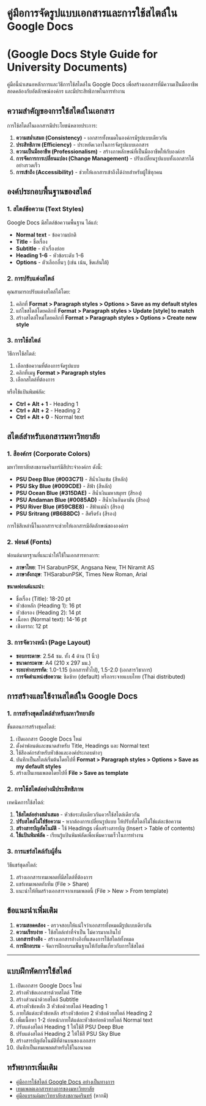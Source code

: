 # คู่มือการจัดรูปแบบเอกสารและการใช้สไตล์ใน Google Docs
# (Google Docs Style Guide for University Documents)

คู่มือนี้นำเสนอหลักการและวิธีการใช้สไตล์ใน Google Docs เพื่อสร้างเอกสารที่มีความเป็นมืออาชีพ สอดคล้องกับอัตลักษณ์องค์กร และมีประสิทธิภาพในการทำงาน

## ความสำคัญของการใช้สไตล์ในเอกสาร

การใช้สไตล์ในเอกสารมีประโยชน์หลายประการ:

1. **ความสม่ำเสมอ (Consistency)** - เอกสารทั้งหมดในองค์กรมีรูปแบบเดียวกัน
2. **ประสิทธิภาพ (Efficiency)** - ประหยัดเวลาในการจัดรูปแบบเอกสาร
3. **ความเป็นมืออาชีพ (Professionalism)** - สร้างภาพลักษณ์ที่เป็นมืออาชีพให้กับองค์กร
4. **การจัดการการเปลี่ยนแปลง (Change Management)** - ปรับเปลี่ยนรูปแบบทั้งเอกสารได้อย่างรวดเร็ว
5. **การเข้าถึง (Accessibility)** - ช่วยให้เอกสารเข้าถึงได้ง่ายสำหรับผู้ใช้ทุกคน

## องค์ประกอบพื้นฐานของสไตล์

### 1. สไตล์ข้อความ (Text Styles)

Google Docs มีสไตล์ข้อความพื้นฐาน ได้แก่:

- **Normal text** - ข้อความปกติ
- **Title** - ชื่อเรื่อง
- **Subtitle** - หัวเรื่องย่อย
- **Heading 1-6** - หัวข้อระดับ 1-6
- **Options** - ตัวเลือกอื่นๆ (เช่น เน้น, ขีดเส้นใต้)

### 2. การปรับแต่งสไตล์

คุณสามารถปรับแต่งสไตล์ได้โดย:

1. คลิกที่ **Format > Paragraph styles > Options > Save as my default styles**
2. แก้ไขสไตล์โดยคลิกที่ **Format > Paragraph styles > Update [style] to match**
3. สร้างสไตล์ใหม่โดยคลิกที่ **Format > Paragraph styles > Options > Create new style**

### 3. การใช้สไตล์

วิธีการใช้สไตล์:

1. เลือกข้อความที่ต้องการจัดรูปแบบ
2. คลิกที่เมนู **Format > Paragraph styles**
3. เลือกสไตล์ที่ต้องการ

หรือใช้แป้นพิมพ์ลัด:
- **Ctrl + Alt + 1** - Heading 1
- **Ctrl + Alt + 2** - Heading 2
- **Ctrl + Alt + 0** - Normal text

## สไตล์สำหรับเอกสารมหาวิทยาลัย

### 1. สีองค์กร (Corporate Colors)

มหาวิทยาลัยสงขลานครินทร์มีสีประจำองค์กร ดังนี้:

- **PSU Deep Blue (#003C71)** - สีน้ำเงินเข้ม (สีหลัก)
- **PSU Sky Blue (#009CDE)** - สีฟ้า (สีหลัก)
- **PSU Ocean Blue (#315DAE)** - สีน้ำเงินมหาสมุทร (สีรอง)
- **PSU Andaman Blue (#0085AD)** - สีน้ำเงินอันดามัน (สีรอง)
- **PSU River Blue (#59CBE8)** - สีฟ้าแม่น้ำ (สีรอง)
- **PSU Sritrang (#B6B8DC)** - สีศรีตรัง (สีรอง)

การใช้สีเหล่านี้ในเอกสารจะช่วยให้เอกสารมีอัตลักษณ์ขององค์กร

### 2. ฟอนต์ (Fonts)

ฟอนต์มาตรฐานที่แนะนำให้ใช้ในเอกสารทางการ:

- **ภาษาไทย**: TH SarabunPSK, Angsana New, TH Niramit AS
- **ภาษาอังกฤษ**: THSarabunPSK, Times New Roman, Arial

**ขนาดฟอนต์แนะนำ**:
- ชื่อเรื่อง (Title): 18-20 pt
- หัวข้อหลัก (Heading 1): 16 pt
- หัวข้อรอง (Heading 2): 14 pt
- เนื้อหา (Normal text): 14-16 pt
- เชิงอรรถ: 12 pt

### 3. การจัดวางหน้า (Page Layout)

- **ขอบกระดาษ**: 2.54 ซม. ทั้ง 4 ด้าน (1 นิ้ว)
- **ขนาดกระดาษ**: A4 (210 x 297 มม.)
- **ระยะห่างบรรทัด**: 1.0-1.15 (เอกสารทั่วไป), 1.5-2.0 (เอกสารวิชาการ)
- **การจัดตำแหน่งข้อความ**: ชิดซ้าย (default) หรือกระจายแบบไทย (Thai distributed)

## การสร้างและใช้งานสไตล์ใน Google Docs

### 1. การสร้างชุดสไตล์สำหรับมหาวิทยาลัย

ขั้นตอนการสร้างชุดสไตล์:

1. เปิดเอกสาร Google Docs ใหม่
2. ตั้งค่าฟอนต์และขนาดสำหรับ Title, Headings และ Normal text
3. ใช้สีองค์กรสำหรับหัวข้อและองค์ประกอบต่างๆ
4. บันทึกเป็นสไตล์เริ่มต้นโดยไปที่ **Format > Paragraph styles > Options > Save as my default styles**
5. สร้างเป็นเทมเพลตโดยไปที่ **File > Save as template**

### 2. การใช้สไตล์อย่างมีประสิทธิภาพ

เทคนิคการใช้สไตล์:

1. **ใช้สไตล์อย่างสม่ำเสมอ** - หัวข้อระดับเดียวกันควรใช้สไตล์เดียวกัน
2. **ปรับสไตล์ไม่ใช่ข้อความ** - หากต้องการเปลี่ยนรูปแบบ ให้ปรับที่สไตล์ไม่ใช่แต่ละข้อความ
3. **สร้างสารบัญอัตโนมัติ** - ใช้ Headings เพื่อสร้างสารบัญ (Insert > Table of contents)
4. **ใช้แป้นพิมพ์ลัด** - เรียนรู้แป้นพิมพ์ลัดเพื่อเพิ่มความเร็วในการทำงาน

### 3. การแชร์สไตล์กับผู้อื่น

วิธีแชร์ชุดสไตล์:

1. สร้างเอกสารเทมเพลตที่มีสไตล์ที่ต้องการ
2. แชร์เทมเพลตกับทีม (File > Share)
3. แนะนำให้ทีมสร้างเอกสารจากเทมเพลตนี้ (File > New > From template)

## ข้อแนะนำเพิ่มเติม

1. **ความสอดคล้อง** - ตรวจสอบให้แน่ใจว่าเอกสารทั้งหมดมีรูปแบบเดียวกัน
2. **ความเรียบง่าย** - ใช้สไตล์เท่าที่จำเป็น ไม่ควรมากเกินไป
3. **เอกสารอ้างอิง** - สร้างเอกสารอ้างอิงที่แสดงการใช้สไตล์ทั้งหมด
4. **การฝึกอบรม** - จัดการฝึกอบรมพื้นฐานให้กับทีมเกี่ยวกับการใช้สไตล์

---

## แบบฝึกหัดการใช้สไตล์

1. เปิดเอกสาร Google Docs ใหม่
2. สร้างหัวข้อเอกสารด้วยสไตล์ Title
3. สร้างส่วนนำด้วยสไตล์ Subtitle
4. สร้างหัวข้อหลัก 3 หัวข้อด้วยสไตล์ Heading 1
5. ภายใต้แต่ละหัวข้อหลัก สร้างหัวข้อย่อย 2 หัวข้อด้วยสไตล์ Heading 2
6. เพิ่มเนื้อหา 1-2 ย่อหน้าภายใต้แต่ละหัวข้อย่อยด้วยสไตล์ Normal text
7. ปรับแต่งสไตล์ Heading 1 ให้ใช้สี PSU Deep Blue
8. ปรับแต่งสไตล์ Heading 2 ให้ใช้สี PSU Sky Blue
9. สร้างสารบัญอัตโนมัติที่ด้านบนของเอกสาร
10. บันทึกเป็นเทมเพลตสำหรับใช้ในอนาคต

## ทรัพยากรเพิ่มเติม

- [คู่มือการใช้สไตล์ Google Docs อย่างเป็นทางการ](https://support.google.com/docs/answer/116338)
- [เทมเพลตเอกสารทางการของมหาวิทยาลัย](https://drive.google.com/drive/folders/1oDG_0QykkSHVLUgoZREuxihzGYWPb-Sj)
- [คู่มือแบรนด์มหาวิทยาลัยสงขลานครินทร์](https://www.psu.ac.th) (หากมี)